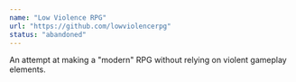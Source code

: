```yaml
---
name: "Low Violence RPG"
url: "https://github.com/lowviolencerpg"
status: "abandoned"
---
```

An attempt at making a "modern" RPG without relying on violent gameplay elements.